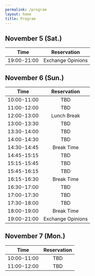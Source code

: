 ```yaml
---
permalink: /program
layout: home
title: Program
---
```



## November 5 (Sat.)

|Time|Reservation|
|:-:|:-:|
|19:00-21:00|Exchange Opinions|


## November 6 (Sun.)

|Time|Reservation|
|:-:|:-:|
|10:00-11:00|TBD|
|11:00-12:00|TBD|
|12:00-13:00|Lunch Break|
|13:00-13:30|TBD|
|13:30-14:00|TBD|
|14:00-14:30|TBD|
|14:30-14:45|Break Time|
|14:45-15:15|TBD|
|15:15-15:45|TBD|
|15:45-16:15|TBD|
|16:15-16:30|Break Time|
|16:30-17:00|TBD|
|17:00-17:30|TBD|
|17:30-18:00|TBD|
|18:00-19:00|Break Time|
|19:00-21:00|Exchange Opinions|


## November 7 (Mon.)

|Time|Reservation|
|:-:|:-:|
|10:00-11:00|TBD|
|11:00-12:00|TBD|
